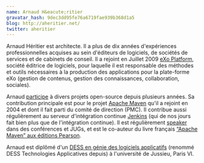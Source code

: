```yaml
---
name: Arnaud H&eacute;ritier
gravatar_hash: 9dec3dd95fe76a6719fae939b368d1a5
blog: http://aheritier.net/
twitter: aheritier
---
```

Arnaud Héritier est architecte. Il a plus de dix années d'expériences professionnelles acquises au sein d'éditeurs de logiciels, de sociétés de services et de cabinets de conseil.
Il a rejoint en Juillet 2009 [eXo Platform][exo], société éditrice de logiciels, pour laquelle il est responsable des méthodes et outils nécessaires à la production des applications pour la plate-forme eXo (gestion de contenus, gestion des connaissances, collaboration, sociales).

Arnaud [participe][masterbranch] à divers projets open-source depuis plusieurs années. 
Sa contribution principale est pour le projet [Apache Maven][maven] qu'il a rejoint en 2004 et dont il fait parti du comité de direction (PMC).
Il contribue aussi régulièrement au serveur d'intégration continue [Jenkins][jenkins] (qui de nos jours fait bien plus que de l'intégration continue).
Il est régulièrement [speaker][slideshare] dans des conférences et JUGs, et est le co-auteur du livre français [“Apache Maven” aux éditions Pearson][book].

Arnaud est diplômé d'un [DESS en génie des logiciels applicatifs][dess] (renommé DESS Technologies Applicatives depuis) à l'université de Jussieu, Paris VI.

[exo]: http://www.exoplatform.com
[masterbranch]: https://masterbranch.com/aheritier
[maven]: http://maven.apache.org
[jenkins]: http://www.jenkins-ci.org
[book]: http://www.pearson.fr/livre/?GCOI=27440100487310
[slideshare]: http://www.slideshare.net/aheritier/presentations
[dess]: http://ta-stl.infop6.jussieu.fr/
